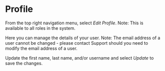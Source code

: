 # Profile

From the top right navigation menu, select _Edit Profile_.  Note:  This is available to all roles in the system.

Here you can manage the details of your user.  Note:  The email address of a user cannot be changed - please contact Support should you need to modify the email address of a user.&#x20;

Update the first name, last name, and/or username and select _Update_ to save the changes.
